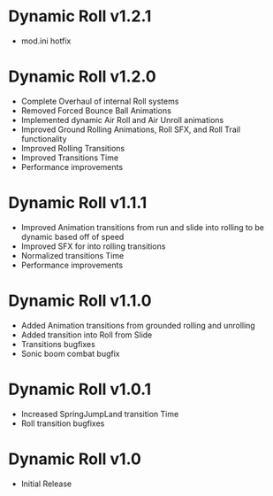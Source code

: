 # Dynamic Roll v1.2.1
* mod.ini hotfix

# Dynamic Roll v1.2.0
* Complete Overhaul of internal Roll systems
* Removed Forced Bounce Ball Animations
* Implemented dynamic Air Roll and Air Unroll animations
* Improved Ground Rolling Animations, Roll SFX, and Roll Trail functionality
* Improved Rolling Transitions
* Improved Transitions Time
* Performance improvements

# Dynamic Roll v1.1.1
* Improved Animation transitions from run and slide into rolling to be dynamic based off of speed
* Improved SFX for into rolling transitions
* Normalized transitions Time
* Performance improvements

# Dynamic Roll v1.1.0
* Added Animation transitions from grounded rolling and unrolling
* Added transition into Roll from Slide
* Transitions bugfixes
* Sonic boom combat bugfix

# Dynamic Roll v1.0.1
* Increased SpringJumpLand transition Time
* Roll transition bugfixes

# Dynamic Roll v1.0
* Initial Release